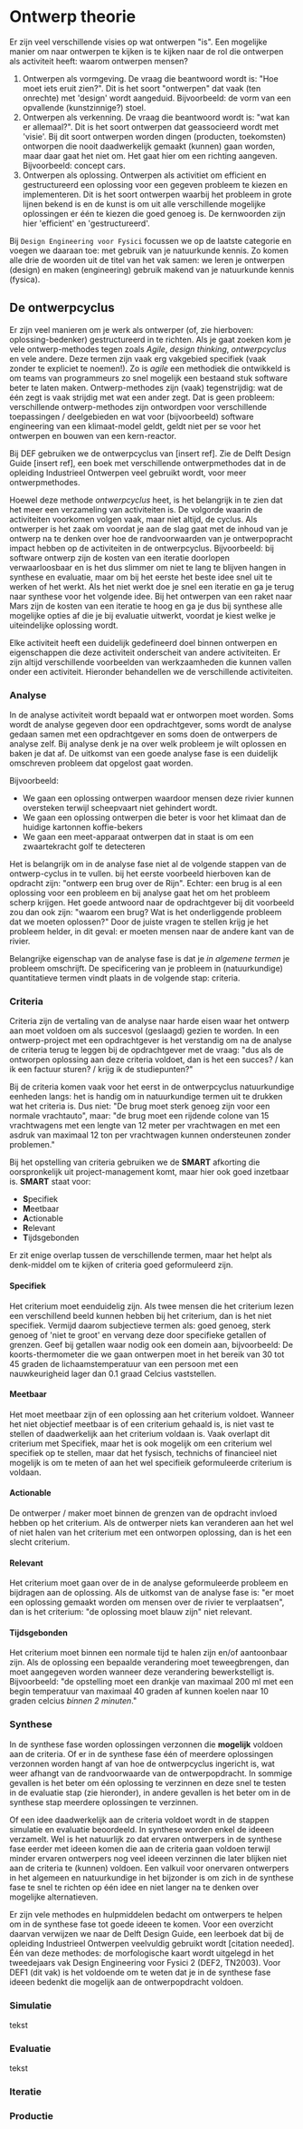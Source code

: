 # Ontwerp theorie
Er zijn veel verschillende visies op wat ontwerpen "is". Een mogelijke manier om naar ontwerpen te kijken is te kijken naar de rol die ontwerpen als activiteit heeft: waarom ontwerpen mensen?

1. Ontwerpen als vormgeving. De vraag die beantwoord wordt is: "Hoe moet iets eruit zien?". Dit is het soort "ontwerpen" dat vaak (ten onrechte) met 'design' wordt aangeduid. Bijvoorbeeld: de vorm van een opvallende (kunstzinnige?) stoel.
2. Ontwerpen als verkenning. De vraag die beantwoord wordt is: "wat kan er allemaal?". Dit is het soort ontwerpen dat geassocieerd wordt met 'visie'. Bij dit soort ontwerpen worden dingen (producten, toekomsten) ontworpen die nooit daadwerkelijk gemaakt (kunnen) gaan worden, maar daar gaat het niet om. Het gaat hier om een richting aangeven. Bijvoorbeeld: concept cars.
3. Ontwerpen als oplossing. Ontwerpen als activitiet om efficient en gestructureerd een oplossing voor een gegeven probleem te kiezen en implementeren. Dit is het soort ontwerpen waarbij het probleem in grote lijnen bekend is en de kunst is om uit alle verschillende mogelijke oplossingen er één te kiezen die goed genoeg is. De kernwoorden zijn hier 'efficient' en 'gestructureerd'.

Bij `Design Engineering voor Fysici` focussen we op de laatste categorie en voegen we daaraan toe: met gebruik van je natuurkunde kennis. Zo komen alle drie de woorden uit de titel van het vak samen: we leren je ontwerpen (design) en maken (engineering) gebruik makend van je natuurkunde kennis (fysica). 

## De ontwerpcyclus
Er zijn veel manieren om je werk als ontwerper (of, zie hierboven: oplossing-bedenker) gestructureerd in te richten. Als je gaat zoeken kom je vele ontwerp-methodes tegen zoals *Agile*, *design thinking*, *ontwerpcyclus* en vele andere. Deze termen zijn vaak erg vakgebied specifiek (vaak zonder te expliciet te noemen!). Zo is *agile* een methodiek die ontwikkeld is om teams van programmeurs zo snel mogelijk een bestaand stuk software beter te laten maken. Ontwerp-methodes zijn (vaak) tegenstrijdig: wat de één zegt is vaak strijdig met wat een ander zegt. Dat is geen probleem: verschillende ontwerp-methodes zijn ontwordpen voor verschillende toepassingen / deelgebieden en wat voor (bijvoorbeeld) software engineering van een klimaat-model geldt, geldt niet per se voor het ontwerpen en bouwen van een kern-reactor.

Bij DEF gebruiken we de ontwerpcyclus van [insert ref]. Zie de Delft Design Guide [insert ref], een boek met verschillende ontwerpmethodes dat in de opleiding Industrieel Ontwerpen veel gebruikt wordt, voor meer ontwerpmethodes. 

Hoewel deze methode *ontwerpcyclus* heet, is het belangrijk in te zien dat het meer een verzameling van activiteiten is. De volgorde waarin de activiteiten voorkomen volgen vaak, maar niet altijd, de cyclus. Als ontwerper is het zaak om voordat je aan de slag gaat met de inhoud van je ontwerp na te denken over hoe de randvoorwaarden van je ontwerpopracht impact hebben op de activiteiten in de ontwerpcyclus. Bijvoorbeeld: bij software ontwerp zijn de kosten van een iteratie doorlopen verwaarloosbaar en is het dus slimmer om niet te lang te blijven hangen in synthese en evaluatie, maar om bij het eerste het beste idee snel uit te werken of het werkt. Als het niet werkt doe je snel een iteratie en ga je terug naar synthese voor het volgende idee. Bij het ontwerpen van een raket naar Mars zijn de kosten van een iteratie te hoog en ga je dus bij synthese alle mogelijke opties af die je bij evaluatie uitwerkt, voordat je kiest welke je uiteindelijke oplossing wordt.

Elke activiteit heeft een duidelijk gedefineerd doel binnen ontwerpen en eigenschappen die deze activiteit onderscheit van andere activiteiten. Er zijn altijd verschillende voorbeelden van werkzaamheden die kunnen vallen onder een activiteit. Hieronder behandellen we de verschillende activiteiten.

### Analyse
In de analyse activiteit wordt bepaald wat er ontworpen moet worden. Soms wordt de analyse gegeven door een opdrachtgever, soms wordt de analyse gedaan samen met een opdrachtgever en soms doen de ontwerpers de analyse zelf. Bij analyse denk je na over welk probleem je wilt oplossen en baken je dat af. De uitkomst van een goede analyse fase is een duidelijk omschreven probleem dat opgelost gaat worden. 

Bijvoorbeeld:

* We gaan een oplossing ontwerpen waardoor mensen deze rivier kunnen oversteken terwijl scheepvaart niet gehindert wordt. 
* We gaan een oplossing ontwerpen die beter is voor het klimaat dan de huidige kartonnen koffie-bekers
* We gaan een meet-apparaat ontwerpen dat in staat is om een zwaartekracht golf te detecteren

Het is belangrijk om in de analyse fase niet al de volgende stappen van de ontwerp-cyclus in te vullen. bij het eerste voorbeeld hierboven kan de opdracht zijn: "ontwerp een brug over de Rijn". Echter: een brug is al een oplossing voor een probleem en bij analyse gaat het om het probleem scherp krijgen. Het goede antwoord naar de opdrachtgever bij dit voorbeeld zou dan ook zijn: "waarom een brug? Wat is het onderliggende probleem dat we moeten oplossen?" Door de juiste vragen te stellen krijg je het probleem helder, in dit geval: er moeten mensen naar de andere kant van de rivier.

Belangrijke eigenschap van de analyse fase is dat je *in algemene termen* je probleem omschrijft. De specificering van je probleem in (natuurkundige) quantitatieve termen vindt plaats in de volgende stap: criteria.

### Criteria
Criteria zijn de vertaling van de analyse naar harde eisen waar het ontwerp aan moet voldoen om als succesvol (geslaagd) gezien te worden. In een ontwerp-project met een opdrachtgever is het verstandig om na de analyse de criteria terug te leggen bij de opdrachtgever met de vraag: "dus als de ontworpen oplossing aan deze criteria voldoet, dan is het een succes? / kan ik een factuur sturen? / krijg ik de studiepunten?"

Bij de criteria komen vaak voor het eerst in de ontwerpcyclus natuurkundige eenheden langs: het is handig om in natuurkundige termen uit te drukken wat het criteria is. Dus niet: "De brug moet sterk genoeg zijn voor een normale vrachtauto", maar: "de brug moet een rijdende colone van 15 vrachtwagens met een lengte van 12 meter per vrachtwagen en met een asdruk van maximaal 12 ton per vrachtwagen kunnen ondersteunen zonder problemen." 

Bij het opstelling van criteria gebruiken we de **SMART** afkorting die oorspronkelijk uit project-management komt, maar hier ook goed inzetbaar is. **SMART** staat voor: 

* **S**pecifiek
* **M**eetbaar
* **A**ctionable
* **R**elevant
* **T**ijdsgebonden

Er zit enige overlap tussen de verschillende termen, maar het helpt als denk-middel om te kijken of criteria goed geformuleerd zijn.

#### Specifiek
Het criterium moet eenduidelig zijn. Als twee mensen die het criterium lezen een verschillend beeld kunnen hebben bij het criterium, dan is het niet specifiek. Vermijd daarom subjectieve termen als: goed genoeg, sterk genoeg of 'niet te groot' en vervang deze door specifieke getallen of grenzen. Geef bij getallen waar nodig ook een domein aan, bijvoorbeeld: De koorts-thermometer die we gaan ontwerpen moet in het bereik van 30 tot 45 graden de lichaamstemperatuur van een persoon met een nauwkeurigheid lager dan 0.1 graad Celcius vaststellen. 

#### Meetbaar
Het moet meetbaar zijn of een oplossing aan het criterium voldoet. Wanneer het niet objectief meetbaar is of een criterium gehaald is, is niet vast te stellen of daadwerkelijk aan het criterium voldaan is. Vaak overlapt dit criterium met Specifiek, maar het is ook mogelijk om een criterium wel specifiek op te stellen, maar dat het fysisch, technichs of financieel niet mogelijk is om te meten of aan het wel specifieik geformuleerde criterium is voldaan.

#### Actionable
De ontwerper / maker moet binnen de grenzen van de opdracht invloed hebben op het criterium. Als de ontwerper niets kan veranderen aan het wel of niet halen van het criterium met een ontworpen oplossing, dan is het een slecht criterium.

#### Relevant
Het criterium moet gaan over de in de analyse geformuleerde probleem en bijdragen aan de oplossing. Als de uitkomst van de analyse fase is: "er moet een oplossing gemaakt worden om mensen over de rivier te verplaatsen", dan is het criterium: "de oplossing moet blauw zijn" niet relevant.  

#### Tijdsgebonden
Het criterium moet binnen een normale tijd te halen zijn en/of aantoonbaar zijn. Als de oplossing een bepaalde verandering moet teweegbrengen, dan moet aangegeven worden wanneer deze verandering bewerkstelligt is. Bijvoorbeeld: "de opstelling moet een drankje van maximaal 200 ml met een begin temperatuur van maximaal 40 graden af kunnen koelen naar 10 graden celcius *binnen 2 minuten*."

### Synthese
In de synthese fase worden oplossingen verzonnen die **mogelijk** voldoen aan de criteria. Of er in de synthese fase één of meerdere oplossingen verzonnen worden hangt af van hoe de ontwerpcyclus ingericht is, wat weer afhangt van de randvoorwaarde van de ontwerpopdracht. In sommige gevallen is het beter om één oplossing te verzinnen en deze snel te testen in de evaluatie stap (zie hieronder), in andere gevallen is het beter om in de synthese stap meerdere oplossingen te verzinnen. 

Of een idee daadwerkelijk aan de criteria voldoet wordt in de stappen simulatie en evaluatie beoordeeld. In synthese worden enkel de ideeen verzamelt. Wel is het natuurlijk zo dat ervaren ontwerpers in de synthese fase eerder met ideeen komen die aan de criteria gaan voldoen terwijl minder ervaren ontwerpers nog veel ideeen verzinnen die later blijken niet aan de criteria te (kunnen) voldoen. Een valkuil voor onervaren ontwerpers in het algemeen en natuurkundige in het bijzonder is om zich in de synthese fase te snel te richten op één idee en niet langer na te denken over mogelijke alternatieven. 

Er zijn vele methodes en hulpmiddelen bedacht om ontwerpers te helpen om in de synthese fase tot goede ideeen te komen. Voor een overzicht daarvan verwijzen we naar de Delft Design Guide, een leerboek dat bij de opleiding Industrieel Ontwerpen veelvuldig gebruikt wordt [citation needed]. Één van deze methodes: de morfologische kaart wordt uitgelegd in het tweedejaars vak Design Engineering voor Fysici 2 (DEF2, TN2003). Voor DEF1 (dit vak) is het voldoende om te weten dat je in de synthese fase ideeen bedenkt die mogelijk aan de ontwerpopdracht voldoen.  

### Simulatie
tekst

### Evaluatie

tekst

### Iteratie

### Productie